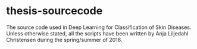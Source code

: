 # thesis-sourcecode
The source code used in Deep Learning for Classification of Skin Diseases. 
Unless otherwise stated, all the scripts have been written by Anja Liljedahl Christensen during the spring/summer of 2018.
